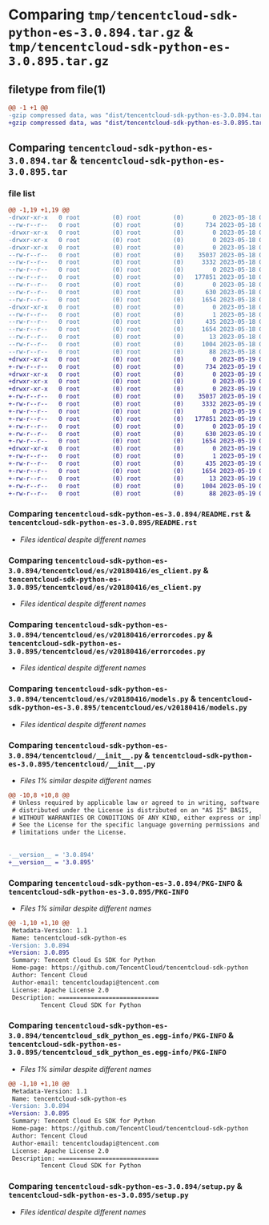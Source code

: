 # Comparing `tmp/tencentcloud-sdk-python-es-3.0.894.tar.gz` & `tmp/tencentcloud-sdk-python-es-3.0.895.tar.gz`

## filetype from file(1)

```diff
@@ -1 +1 @@
-gzip compressed data, was "dist/tencentcloud-sdk-python-es-3.0.894.tar", last modified: Thu May 18 00:25:47 2023, max compression
+gzip compressed data, was "dist/tencentcloud-sdk-python-es-3.0.895.tar", last modified: Fri May 19 02:50:45 2023, max compression
```

## Comparing `tencentcloud-sdk-python-es-3.0.894.tar` & `tencentcloud-sdk-python-es-3.0.895.tar`

### file list

```diff
@@ -1,19 +1,19 @@
-drwxr-xr-x   0 root         (0) root         (0)        0 2023-05-18 00:25:47.000000 tencentcloud-sdk-python-es-3.0.894/
--rw-r--r--   0 root         (0) root         (0)      734 2023-05-18 00:25:47.000000 tencentcloud-sdk-python-es-3.0.894/README.rst
-drwxr-xr-x   0 root         (0) root         (0)        0 2023-05-18 00:25:47.000000 tencentcloud-sdk-python-es-3.0.894/tencentcloud/
-drwxr-xr-x   0 root         (0) root         (0)        0 2023-05-18 00:25:47.000000 tencentcloud-sdk-python-es-3.0.894/tencentcloud/es/
-drwxr-xr-x   0 root         (0) root         (0)        0 2023-05-18 00:25:47.000000 tencentcloud-sdk-python-es-3.0.894/tencentcloud/es/v20180416/
--rw-r--r--   0 root         (0) root         (0)    35037 2023-05-18 00:25:47.000000 tencentcloud-sdk-python-es-3.0.894/tencentcloud/es/v20180416/es_client.py
--rw-r--r--   0 root         (0) root         (0)     3332 2023-05-18 00:25:47.000000 tencentcloud-sdk-python-es-3.0.894/tencentcloud/es/v20180416/errorcodes.py
--rw-r--r--   0 root         (0) root         (0)        0 2023-05-18 00:25:47.000000 tencentcloud-sdk-python-es-3.0.894/tencentcloud/es/v20180416/__init__.py
--rw-r--r--   0 root         (0) root         (0)   177851 2023-05-18 00:25:47.000000 tencentcloud-sdk-python-es-3.0.894/tencentcloud/es/v20180416/models.py
--rw-r--r--   0 root         (0) root         (0)        0 2023-05-18 00:25:47.000000 tencentcloud-sdk-python-es-3.0.894/tencentcloud/es/__init__.py
--rw-r--r--   0 root         (0) root         (0)      630 2023-05-18 00:25:47.000000 tencentcloud-sdk-python-es-3.0.894/tencentcloud/__init__.py
--rw-r--r--   0 root         (0) root         (0)     1654 2023-05-18 00:25:47.000000 tencentcloud-sdk-python-es-3.0.894/PKG-INFO
-drwxr-xr-x   0 root         (0) root         (0)        0 2023-05-18 00:25:47.000000 tencentcloud-sdk-python-es-3.0.894/tencentcloud_sdk_python_es.egg-info/
--rw-r--r--   0 root         (0) root         (0)        1 2023-05-18 00:25:47.000000 tencentcloud-sdk-python-es-3.0.894/tencentcloud_sdk_python_es.egg-info/dependency_links.txt
--rw-r--r--   0 root         (0) root         (0)      435 2023-05-18 00:25:47.000000 tencentcloud-sdk-python-es-3.0.894/tencentcloud_sdk_python_es.egg-info/SOURCES.txt
--rw-r--r--   0 root         (0) root         (0)     1654 2023-05-18 00:25:47.000000 tencentcloud-sdk-python-es-3.0.894/tencentcloud_sdk_python_es.egg-info/PKG-INFO
--rw-r--r--   0 root         (0) root         (0)       13 2023-05-18 00:25:47.000000 tencentcloud-sdk-python-es-3.0.894/tencentcloud_sdk_python_es.egg-info/top_level.txt
--rw-r--r--   0 root         (0) root         (0)     1004 2023-05-18 00:25:47.000000 tencentcloud-sdk-python-es-3.0.894/setup.py
--rw-r--r--   0 root         (0) root         (0)       88 2023-05-18 00:25:47.000000 tencentcloud-sdk-python-es-3.0.894/setup.cfg
+drwxr-xr-x   0 root         (0) root         (0)        0 2023-05-19 02:50:45.000000 tencentcloud-sdk-python-es-3.0.895/
+-rw-r--r--   0 root         (0) root         (0)      734 2023-05-19 02:50:45.000000 tencentcloud-sdk-python-es-3.0.895/README.rst
+drwxr-xr-x   0 root         (0) root         (0)        0 2023-05-19 02:50:45.000000 tencentcloud-sdk-python-es-3.0.895/tencentcloud/
+drwxr-xr-x   0 root         (0) root         (0)        0 2023-05-19 02:50:45.000000 tencentcloud-sdk-python-es-3.0.895/tencentcloud/es/
+drwxr-xr-x   0 root         (0) root         (0)        0 2023-05-19 02:50:45.000000 tencentcloud-sdk-python-es-3.0.895/tencentcloud/es/v20180416/
+-rw-r--r--   0 root         (0) root         (0)    35037 2023-05-19 02:50:45.000000 tencentcloud-sdk-python-es-3.0.895/tencentcloud/es/v20180416/es_client.py
+-rw-r--r--   0 root         (0) root         (0)     3332 2023-05-19 02:50:45.000000 tencentcloud-sdk-python-es-3.0.895/tencentcloud/es/v20180416/errorcodes.py
+-rw-r--r--   0 root         (0) root         (0)        0 2023-05-19 02:50:45.000000 tencentcloud-sdk-python-es-3.0.895/tencentcloud/es/v20180416/__init__.py
+-rw-r--r--   0 root         (0) root         (0)   177851 2023-05-19 02:50:45.000000 tencentcloud-sdk-python-es-3.0.895/tencentcloud/es/v20180416/models.py
+-rw-r--r--   0 root         (0) root         (0)        0 2023-05-19 02:50:45.000000 tencentcloud-sdk-python-es-3.0.895/tencentcloud/es/__init__.py
+-rw-r--r--   0 root         (0) root         (0)      630 2023-05-19 02:50:45.000000 tencentcloud-sdk-python-es-3.0.895/tencentcloud/__init__.py
+-rw-r--r--   0 root         (0) root         (0)     1654 2023-05-19 02:50:45.000000 tencentcloud-sdk-python-es-3.0.895/PKG-INFO
+drwxr-xr-x   0 root         (0) root         (0)        0 2023-05-19 02:50:45.000000 tencentcloud-sdk-python-es-3.0.895/tencentcloud_sdk_python_es.egg-info/
+-rw-r--r--   0 root         (0) root         (0)        1 2023-05-19 02:50:45.000000 tencentcloud-sdk-python-es-3.0.895/tencentcloud_sdk_python_es.egg-info/dependency_links.txt
+-rw-r--r--   0 root         (0) root         (0)      435 2023-05-19 02:50:45.000000 tencentcloud-sdk-python-es-3.0.895/tencentcloud_sdk_python_es.egg-info/SOURCES.txt
+-rw-r--r--   0 root         (0) root         (0)     1654 2023-05-19 02:50:45.000000 tencentcloud-sdk-python-es-3.0.895/tencentcloud_sdk_python_es.egg-info/PKG-INFO
+-rw-r--r--   0 root         (0) root         (0)       13 2023-05-19 02:50:45.000000 tencentcloud-sdk-python-es-3.0.895/tencentcloud_sdk_python_es.egg-info/top_level.txt
+-rw-r--r--   0 root         (0) root         (0)     1004 2023-05-19 02:50:45.000000 tencentcloud-sdk-python-es-3.0.895/setup.py
+-rw-r--r--   0 root         (0) root         (0)       88 2023-05-19 02:50:45.000000 tencentcloud-sdk-python-es-3.0.895/setup.cfg
```

### Comparing `tencentcloud-sdk-python-es-3.0.894/README.rst` & `tencentcloud-sdk-python-es-3.0.895/README.rst`

 * *Files identical despite different names*

### Comparing `tencentcloud-sdk-python-es-3.0.894/tencentcloud/es/v20180416/es_client.py` & `tencentcloud-sdk-python-es-3.0.895/tencentcloud/es/v20180416/es_client.py`

 * *Files identical despite different names*

### Comparing `tencentcloud-sdk-python-es-3.0.894/tencentcloud/es/v20180416/errorcodes.py` & `tencentcloud-sdk-python-es-3.0.895/tencentcloud/es/v20180416/errorcodes.py`

 * *Files identical despite different names*

### Comparing `tencentcloud-sdk-python-es-3.0.894/tencentcloud/es/v20180416/models.py` & `tencentcloud-sdk-python-es-3.0.895/tencentcloud/es/v20180416/models.py`

 * *Files identical despite different names*

### Comparing `tencentcloud-sdk-python-es-3.0.894/tencentcloud/__init__.py` & `tencentcloud-sdk-python-es-3.0.895/tencentcloud/__init__.py`

 * *Files 1% similar despite different names*

```diff
@@ -10,8 +10,8 @@
 # Unless required by applicable law or agreed to in writing, software
 # distributed under the License is distributed on an "AS IS" BASIS,
 # WITHOUT WARRANTIES OR CONDITIONS OF ANY KIND, either express or implied.
 # See the License for the specific language governing permissions and
 # limitations under the License.
 
 
-__version__ = '3.0.894'
+__version__ = '3.0.895'
```

### Comparing `tencentcloud-sdk-python-es-3.0.894/PKG-INFO` & `tencentcloud-sdk-python-es-3.0.895/PKG-INFO`

 * *Files 1% similar despite different names*

```diff
@@ -1,10 +1,10 @@
 Metadata-Version: 1.1
 Name: tencentcloud-sdk-python-es
-Version: 3.0.894
+Version: 3.0.895
 Summary: Tencent Cloud Es SDK for Python
 Home-page: https://github.com/TencentCloud/tencentcloud-sdk-python
 Author: Tencent Cloud
 Author-email: tencentcloudapi@tencent.com
 License: Apache License 2.0
 Description: ============================
         Tencent Cloud SDK for Python
```

### Comparing `tencentcloud-sdk-python-es-3.0.894/tencentcloud_sdk_python_es.egg-info/PKG-INFO` & `tencentcloud-sdk-python-es-3.0.895/tencentcloud_sdk_python_es.egg-info/PKG-INFO`

 * *Files 1% similar despite different names*

```diff
@@ -1,10 +1,10 @@
 Metadata-Version: 1.1
 Name: tencentcloud-sdk-python-es
-Version: 3.0.894
+Version: 3.0.895
 Summary: Tencent Cloud Es SDK for Python
 Home-page: https://github.com/TencentCloud/tencentcloud-sdk-python
 Author: Tencent Cloud
 Author-email: tencentcloudapi@tencent.com
 License: Apache License 2.0
 Description: ============================
         Tencent Cloud SDK for Python
```

### Comparing `tencentcloud-sdk-python-es-3.0.894/setup.py` & `tencentcloud-sdk-python-es-3.0.895/setup.py`

 * *Files identical despite different names*

